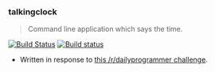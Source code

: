 ### talkingclock
> Command line application which says the time.

[![Build Status](https://travis-ci.org/stpettersens/talkingclock.png?branch=master)](https://travis-ci.org/stpettersens/talkingclock)
[![Build status](https://ci.appveyor.com/api/projects/status/1ekayunrux3ise2m?svg=true)](https://ci.appveyor.com/project/stpettersens/talkingclock)

* Written in response to [this /r/dailyprogrammer challenge](https://www.reddit.com/r/dailyprogrammer/comments/6jr76h/20170627_challenge_321_easy_talking_clock).
